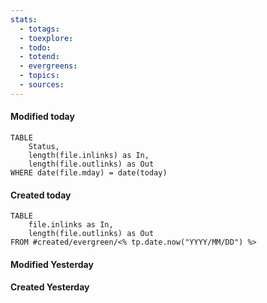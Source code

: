 ```yaml
---
stats:
  - totags: 
  - toexplore:
  - todo:
  - totend:
  - evergreens: 
  - topics:
  - sources:
---
```

#### Modified today
```dataview
TABLE 
	Status,
	length(file.inlinks) as In, 
	length(file.outlinks) as Out
WHERE date(file.mday) = date(today)
```
#### Created today
```dataview
TABLE
	file.inlinks as In,
	length(file.outlinks) as Out
FROM #created/evergreen/<% tp.date.now("YYYY/MM/DD") %>
```

#### Modified Yesterday
#### Created Yesterday

